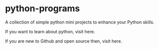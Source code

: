 # python-programs

A collection of simple python mini projects to enhance your Python skills.

If you want to learn about python, visit here.

If you are new to Github and open source then, visit here.
